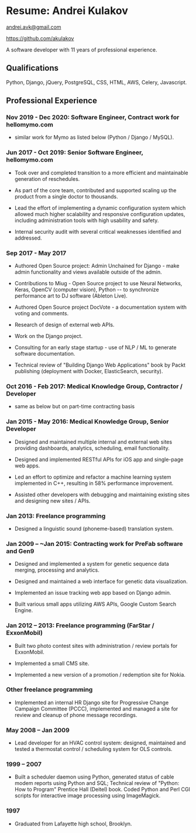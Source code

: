 Resume: Andrei Kulakov
===

andrei.avk@gmail.com

https://github.com/akulakov

A software developer with 11 years of professional experience.


Qualifications
---

Python, Django, jQuery, PostgreSQL, CSS, HTML, AWS, Celery, Javascript.

Professional Experience
---

### Nov 2019 - Dec 2020: Software Engineer, Contract work for hellomymo.com

* similar work for Mymo as listed below (Python / Django / MySQL).

### Jun 2017 - Oct 2019: Senior Software Engineer, hellomymo.com

* Took over and completed transition to a more efficient and maintainable generation of reschedules.

* As part of the core team, contributed and supported scaling up the product from a single doctor
    to thousands.

* Lead the effort of implementing a dynamic configuration system which allowed much higher
    scalability and responsive configuration updates, including administration tools with high
    usability and safety.

* Internal security audit with several critical weaknesses identified and addressed.


### Sep 2017 - May 2017

* Authored Open Source project: Admin Unchained for Django - make admin functionality and
  views available outside of the admin.

* Contributions to Miug - Open Source project to use Neural Networks, Keras, OpenCV (computer
  vision), Python -- to synchronize performance art to DJ software (Ableton Live).

* Authored Open Source project DocVote - a documentation system with voting and comments.

* Research of design of external web APIs.

* Work on the Django project.

* Consulting for an early stage startup - use of NLP / ML to generate software documentation.

* Technical review of "Building Django Web Applications" book by Packt publishing (deployment
  with Docker, ElasticSearch, security).

### Oct 2016 - Feb 2017: Medical Knowledge Group, Contractor / Developer
* same as below but on part-time contracting basis

### Jan 2015 - May 2016: Medical Knowledge Group, Senior Developer

* Designed and maintained multiple internal and external web sites providing dashboards, analytics,
  scheduling, email functionality.

* Designed and implemented RESTful APIs for iOS app and single-page web apps.

* Led an effort to optimize and refactor a machine learning system implemented in C++, resulting in 58%
  performance improvement.

* Assisted other developers with debugging and maintaining existing sites and designing new sites / APIs.

### Jan 2013: Freelance programming

* Designed a linguistic sound (phoneme-based) translation system.

### Jan 2009 – ~Jan 2015: Contracting work for PreFab software and Gen9

* Designed and implemented a system for genetic sequence data merging, processing and analytics.

* Designed and maintained a web interface for genetic data visualization.

* Implemented an issue tracking web app based on Django admin.

* Built various small apps utilizing AWS APIs, Google Custom Search Engine.


### Jan 2012 – 2013: Freelance programming (FarStar / ExxonMobil)

* Built two photo contest sites with administration / review portals for ExxonMobil.

* Implemented a small CMS site.

* Implemented a new version of a promotion / redemption site for Nokia.

### Other freelance programming

* Implemented an internal HR Django site for Progressive Change Campaign Committee (PCCC), implemented and
    managed a site for review and cleanup of phone message recordings.

### May 2008 – Jan 2009

* Lead developer for an HVAC control system: designed, maintained and tested a thermostat control /
  scheduling system for OLS controls.

### 1999 – 2007

* Built a scheduler daemon using Python, generated status of cable modem reports using Python and SQL;
  Technical review of "Python: How to Program" Prentice Hall (Deitel) book. Coded Python and Perl CGI
  scripts for interactive image processing using ImageMagick.

### 1997

* Graduated from Lafayette high school, Brooklyn.

